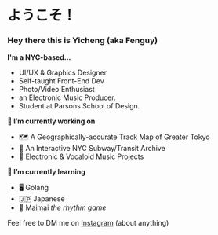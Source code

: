 # ようこそ！

### Hey there this is Yicheng (aka Fenguy)

**I'm a NYC-based...**
- UI/UX & Graphics Designer
- Self-taught Front-End Dev
- Photo/Video Enthusiast
- an Electronic Music Producer.
- Student at Parsons School of Design.

**🔭 I’m currently working on**
- 🗺️ A Geographically-accurate Track Map of Greater Tokyo
- 📁 An Interactive NYC Subway/Transit Archive
- 🎵 Electronic & Vocaloid Music Projects
 
**🌱 I’m currently learning**
- 🖥️ Golang
- 🇯🇵 Japanese
- 🥛 Maimai *the rhythm game*

Feel free to DM me on [Instagram](https://www.instagram.com/tigerfeng_sh/) (about anything)
<!--
**TigerFeng37/TigerFeng37** is a ✨ _special_ ✨ repository because its `README.md` (this file) appears on your GitHub profile.

Here are some ideas to get you started:

- 🔭 I’m currently working on ...
- 🌱 I’m currently learning ...
- 👯 I’m looking to collaborate on ...
- 🤔 I’m looking for help with ...
- 💬 Ask me about ...
- 📫 How to reach me: ...
- 😄 Pronouns: ...
- ⚡ Fun fact: ...
-->
